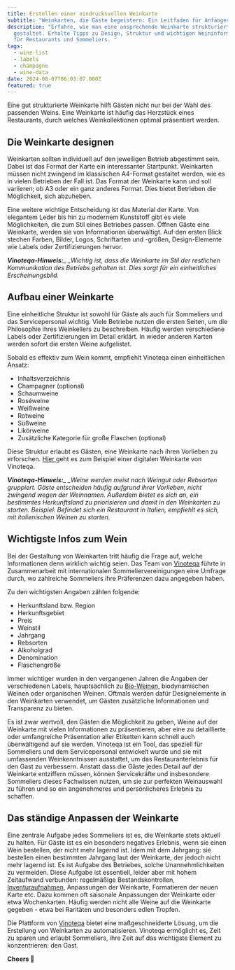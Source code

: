 ```yaml
---
title: Erstellen einer eindrucksvollen Weinkarte
subtitle: "Weinkarten, die Gäste begeistern: Ein Leitfaden für Anfänger"
description: "Erfahre, wie man eine ansprechende Weinkarte strukturiert und
  gestaltet. Erhalte Tipps zu Design, Struktur und wichtigen Weininformationen
  für Restaurants und Sommeliers. "
tags:
  - wine-list
  - labels
  - champagne
  - wine-data
date: 2024-08-07T06:03:07.000Z
featured: true
---
```


Eine gut strukturierte Weinkarte hilft Gästen nicht nur bei der Wahl des passenden Weins. Eine Weinkarte ist häufig das Herzstück eines Restaurants, durch welches Weinkollektionen optimal präsentiert werden.

## Die Weinkarte designen

Weinkarten sollten individuell auf den jeweiligen Betrieb abgestimmt sein. Dabei ist das Format der Karte ein interessanter Startpunkt. Weinkarten müssen nicht zwingend im klassischen A4-Format gestaltet werden, wie es in vielen Betrieben der Fall ist. Das Format der Weinkarte kann und soll variieren; ob A3 oder ein ganz anderes Format. Dies bietet Betrieben die Möglichkeit, sich abzuheben.

Eine weitere wichtige Entscheidung ist das Material der Karte. Von elegantem Leder bis hin zu modernem Kunststoff gibt es viele Möglichkeiten, die zum Stil eines Betriebes passen. Öffnen Gäste eine Weinkarte, werden sie von Informationen überwältigt. Auf den ersten Blick stechen Farben, Bilder, Logos, Schriftarten und -größen, Design-Elemente wie Labels oder Zertifizierungen hervor.

_**Vinoteqa-Hinweis:**&#x5F; &#x5F;Wichtig ist, dass die Weinkarte im Stil der restlichen Kommunikation des Betriebs gehalten ist. Dies sorgt für ein einheitliches Erscheinungsbild._

## Aufbau einer Weinkarte

Eine einheitliche Struktur ist sowohl für Gäste als auch für Sommeliers und das Servicepersonal wichtig. Viele Betriebe nutzen die ersten Seiten, um die Philosophie ihres Weinkellers zu beschreiben. Häufig werden verschiedene Labels oder Zertifizierungen im Detail erklärt. In wieder anderen Karten werden sofort die ersten Weine aufgelistet.

Sobald es effektiv zum Wein kommt, empfiehlt Vinoteqa einen einheitlichen Ansatz:

- Inhaltsverzeichnis
- Champagner (optional)
- Schaumweine
- Roséweine
- Weißweine
- Rotweine
- Süßweine
- Likörweine
- Zusätzliche Kategorie für große Flaschen (optional)

Diese Struktur erlaubt es Gästen, eine Weinkarte nach ihren Vorlieben zu erforschen. [Hier ](https://app.vinoteqa.com/de/carte/01h08dydtpvr5yzdztjz8t5pf8)geht es zum Beispiel einer digitalen Weinkarte von Vinoteqa.

_**Vinoteqa-Hinweis:**&#x5F; &#x5F;Weine werden meist nach Weingut oder Rebsorten gruppiert. Gäste entscheiden häufig aufgrund ihrer Vorlieben, nicht zwingend wegen der Weinnamen. Außerdem bietet es sich an, ein bestimmtes Herkunftsland zu priorisieren und damit in den Weinkarten zu starten. Beispiel: Befindet sich ein Restaurant in Italien, empfiehlt es sich, mit italienischen Weinen zu starten._

## Wichtigste Infos zum Wein

Bei der Gestaltung von Weinkarten tritt häufig die Frage auf, welche Informationen denn wirklich wichtig seien. Das Team von [Vinoteqa](/de) führte in Zusammenarbeit mit internationalen Sommeliervereinigungen eine Umfrage durch, wo zahlreiche Sommeliers ihre Präferenzen dazu angegeben haben.

Zu den wichtigsten Angaben zählen folgende:

- Herkunftsland bzw. Region
- Herkunftsgebiet
- Preis
- Weinstil
- Jahrgang
- Rebsorten
- Alkoholgrad
- Denomination
- Flaschengröße

Immer wichtiger wurden in den vergangenen Jahren die Angaben der verschiedenen Labels, hauptsächlich zu [Bio-Weinen,](https://www.vinoteqa.com/de/blog/wines/bio-vs-organic) biodynamischen Weinen oder organischen Weinen. Oftmals werden dafür Designelemente in den Weinkarten verwendet, um Gästen zusätzliche Informationen und Transparenz zu bieten.

Es ist zwar wertvoll, den Gästen die Möglichkeit zu geben, Weine auf der Weinkarte mit vielen Informationen zu präsentieren, aber eine zu detaillierte oder umfangreiche Präsentation aller Etiketten kann schnell auch überwältigend auf sie werden. Vinoteqa ist ein Tool, das speziell für Sommeliers und dem Servicepersonal entwickelt wurde und sie mit umfassenden Weinkenntnissen ausstattet, um das Restauranterlebnis für den Gast zu verbessern. Anstatt dass die Gäste jedes Detail auf der Weinkarte entziffern müssen, können Servicekräfte und insbesondere Sommeliers dieses Fachwissen nutzen, um sie zur perfekten Weinauswahl zu führen und so ein angenehmeres und persönlicheres Erlebnis zu schaffen.

## Das ständige Anpassen der Weinkarte

Eine zentrale Aufgabe jedes Sommeliers ist es, die Weinkarte stets aktuell zu halten. Für Gäste ist es ein besonders negatives Erlebnis, wenn sie einen Wein bestellen, der nicht mehr lagernd ist. Idem mit dem Jahrgang: sie bestellen einen bestimmten Jahrgang laut der Weinkarte, der jedoch nicht mehr lagernd ist. Es ist Aufgabe des Betriebes, solche Unannehmlichkeiten zu vermeiden. Diese Aufgabe ist essentiell, leider aber mit hohem Zeitaufwand verbunden: regelmäßige Bestandskontrollen, [Inventuraufnahmen](https://www.vinoteqa.com/de/blog/winecellar/wine-cellar-inventory), Anpassungen der Weinkarte, Formatieren der neuen Karte etc. Dazu kommen oft saisonale Anpassungen der Weinkarte oder etwa Wochenkarten. Häufig werden nicht alle Weine auf die Weinkarte gegeben - etwa bei Raritäten und besonders edlen Tropfen.

Die Plattform von [Vinoteqa](/de) bietet eine maßgeschneiderte Lösung, um die Erstellung von Weinkarten zu automatisieren. Vinoteqa ermöglicht es, Zeit zu sparen und erlaubt Sommeliers, ihre Zeit auf das wichtigste Element zu konzentrieren: den Gast.

**Cheers 🍷**
